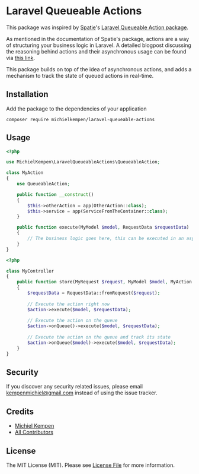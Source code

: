# Laravel Queueable Actions

This package was inspired by [Spatie](https://spatie.be/)'s [Laravel Queueable Action package](https://github.com/spatie/laravel-queueable-action).

As mentioned in the documentation of Spatie's package, actions are a way of structuring your business logic in Laravel. A detailed blogpost discussing the reasoning behind actions and their asynchronous usage can be found via [this link](https://stitcher.io/blog/laravel-queueable-actions).

This package builds on top of the idea of asynchronous actions, and adds a mechanism to track the state of queued actions in real-time.

## Installation

Add the package to the dependencies of your application

```
composer require michielkempen/laravel-queueable-actions
```

## Usage

```php
<?php

use MichielKempen\LaravelQueueableActions\QueueableAction;

class MyAction
{
    use QueueableAction;

    public function __construct()
    {
        $this->otherAction = app(OtherAction::class);
        $this->service = app(ServiceFromTheContainer::class);
    }

    public function execute(MyModel $model, RequestData $requestData)
    {
        // The business logic goes here, this can be executed in an async job.
    }
}
```

```php
<?php

class MyController
{
    public function store(MyRequest $request, MyModel $model, MyAction $action)
    {
        $requestData = RequestData::fromRequest($request);
    
        // Execute the action right now
        $action->execute($model, $requestData);
        
        // Execute the action on the queue
        $action->onQueue()->execute($model, $requestData);
        
        // Execute the action on the queue and track its state
        $action->onQueue($model)->execute($model, $requestData);
    }
}
```

## Security

If you discover any security related issues, please email kempenmichiel@gmail.com instead of using the issue tracker.

## Credits

- [Michiel Kempen](https://github.com/michielkempen)
- [All Contributors](../../contributors)

## License

The MIT License (MIT). Please see [License File](LICENSE.md) for more information.
